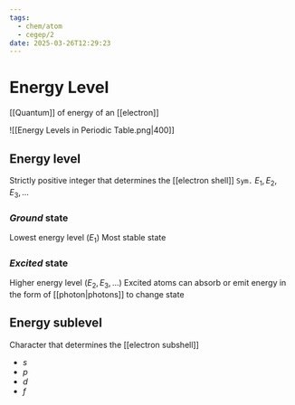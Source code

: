 ```yaml
---
tags:
  - chem/atom
  - cegep/2
date: 2025-03-26T12:29:23
---
```


# Energy Level

[[Quantum]] of energy of an [[electron]]

![[Energy Levels in Periodic Table.png|400]]

## Energy level

Strictly positive integer that determines the [[electron shell]]
`Sym.` $E_1, E_2, E_3, \dots$

### *Ground* state

Lowest energy level ($E_1$)
Most stable state

### *Excited* state

Higher energy level ($E_2, E_3, \dots$)
Excited atoms can absorb or emit energy in the form of [[photon|photons]] to change state

## Energy sublevel

Character that determines the [[electron subshell]]

- $s$
- $p$
- $d$
- $f$
